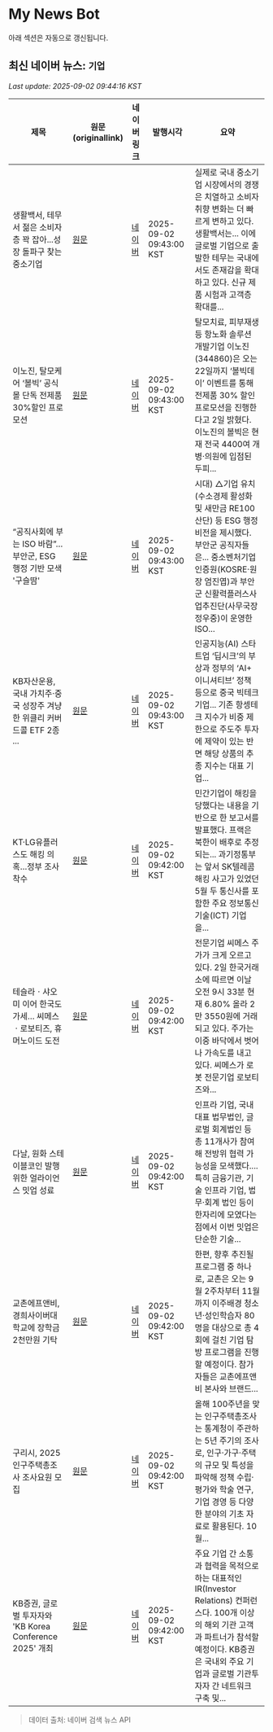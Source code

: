 # My News Bot

아래 섹션은 자동으로 갱신됩니다.

<!-- NEWS:START -->
## 최신 네이버 뉴스: `기업`
_Last update: 2025-09-02 09:44:16 KST_

| 제목 | 원문(originallink) | 네이버 링크 | 발행시각 | 요약 |
|---|---|---|---|---|
| 생활백서, 테무서 젊은 소비자층 꽉 잡아...성장 돌파구 찾는 중소기업 | [원문](https://www.mk.co.kr/article/11408501) | [네이버](https://n.news.naver.com/mnews/article/009/0005551329?sid=103) | 2025-09-02 09:43:00 KST | 실제로 국내 중소기업 시장에서의 경쟁은 치열하고 소비자 취향 변화는 더 빠르게 변하고 있다. 생활백서는... 이에 글로벌 기업으로 출발한 테무는 국내에서도 존재감을 확대하고 있다. 신규 제품 시험과 고객층 확대를... |
| 이노진, 탈모케어 ‘볼빅’ 공식몰 단독 전제품 30%할인 프로모션 | [원문](http://www.edaily.co.kr/news/newspath.asp?newsid=02578086642296184) | [네이버](https://n.news.naver.com/mnews/article/018/0006104813?sid=101) | 2025-09-02 09:43:00 KST | 탈모치료, 피부재생 등 항노화 솔루션 개발기업 이노진(344860)은 오는 22일까지 ‘볼빅데이’ 이벤트를 통해 전제품 30% 할인 프로모션을 진행한다고 2일 밝혔다. 이노진의 볼빅은 현재 전국 4400여 개 병·의원에 입점된 두피... |
| “공직사회에 부는 ISO 바람”…부안군, ESG 행정 기반 모색 '구슬땀' | [원문](https://www.etnews.com/20250902000042) | [네이버](https://n.news.naver.com/mnews/article/030/0003346020?sid=102) | 2025-09-02 09:43:00 KST | 시대) △기업 유치(수소경제 활성화 및 새만금 RE100 산단) 등 ESG 행정 비전을 제시했다. 부안군 공직자들은... 중소벤처기업인증원(KOSRE·원장 엄진엽)과 부안군 신활력플러스사업추진단(사무국장 정우중)이 운영한 ISO... |
| KB자산운용, 국내 가치주·중국 성장주 겨냥한 위클리 커버드콜 ETF 2종 ... | [원문](https://biz.heraldcorp.com/article/10566428?ref=naver) | [네이버](https://n.news.naver.com/mnews/article/016/0002522645?sid=101) | 2025-09-02 09:43:00 KST | 인공지능(AI) 스타트업 ‘딥시크’의 부상과 정부의 ‘AI+ 이니셔티브’ 정책 등으로 중국 빅테크 기업... 기존 항셍테크 지수가 비중 제한으로 주도주 투자에 제약이 있는 반면 해당 상품의 추종 지수는 대표 기업... |
| KT·LG유플러스도 해킹 의혹…정부 조사 착수 | [원문](http://www.opinionnews.co.kr/news/articleView.html?idxno=123537) | [네이버](http://www.opinionnews.co.kr/news/articleView.html?idxno=123537) | 2025-09-02 09:42:00 KST | 민간기업이 해킹을 당했다는 내용을 기반으로 한 보고서를 발표했다. 프랙은 북한이 배후로 추정되는... 과기정통부는 앞서 SK텔레콤 해킹 사고가 있었던 5월 두 통신사를 포함한 주요 정보통신기술(ICT) 기업을... |
| 테슬라ㆍ샤오미 이어 한국도 가세… 씨메스ㆍ로보티즈, 휴머노이드 도전 | [원문](https://www.pinpointnews.co.kr/news/articleView.html?idxno=373083) | [네이버](https://www.pinpointnews.co.kr/news/articleView.html?idxno=373083) | 2025-09-02 09:42:00 KST | 전문기업 씨메스 주가가 크게 오르고 있다. 2일 한국거래소에 따르면 이날 오전 9시 33분 현재 6.80% 올라 2만 3550원에 거래되고 있다. 주가는 이중 바닥에서 벗어나 가속도를 내고 있다. 씨메스가 로봇 전문기업 로보티즈와... |
| 다날, 원화 스테이블코인 발행 위한 얼라이언스 밋업 성료 | [원문](https://www.wolyo.co.kr/news/articleView.html?idxno=300347) | [네이버](https://www.wolyo.co.kr/news/articleView.html?idxno=300347) | 2025-09-02 09:42:00 KST | 인프라 기업, 국내 대표 법무법인, 글로벌 회계법인 등 총 11개사가 참여해 전방위 협력 가능성을 모색했다.... 특히 금융기관, 기술 인프라 기업, 법무·회계 법인 등이 한자리에 모였다는 점에서 이번 밋업은 단순한 기술... |
| 교촌에프앤비, 경희사이버대학교에 장학금 2천만원 기탁 | [원문](https://www.smarttoday.co.kr/news/articleView.html?idxno=90089) | [네이버](https://www.smarttoday.co.kr/news/articleView.html?idxno=90089) | 2025-09-02 09:42:00 KST | 한편, 향후 추진될 프로그램 중 하나로, 교촌은 오는 9월 2주차부터 11월까지 이주배경 청소년·성인학습자 80명을 대상으로 총 4회에 걸친 기업 탐방 프로그램을 진행할 예정이다. 참가자들은 교촌에프앤비 본사와 브랜드... |
| 구리시, 2025 인구주택총조사 조사요원 모집 | [원문](http://www.metroseoul.co.kr/article/20250901500489) | [네이버](http://www.metroseoul.co.kr/article/20250901500489) | 2025-09-02 09:42:00 KST | 올해 100주년을 맞는 인구주택총조사는 통계청이 주관하는 5년 주기의 조사로, 인구·가구·주택의 규모 및 특성을 파악해 정책 수립·평가와 학술 연구, 기업 경영 등 다양한 분야의 기초 자료로 활용된다. 10월... |
| KB증권, 글로벌 투자자와 'KB Korea Conference 2025' 개최 | [원문](https://www.cbci.co.kr/news/articleView.html?idxno=514917) | [네이버](https://www.cbci.co.kr/news/articleView.html?idxno=514917) | 2025-09-02 09:42:00 KST | 주요 기업 간 소통과 협력을 목적으로 하는 대표적인 IR(Investor Relations) 컨퍼런스다. 100개 이상의 해외 기관 고객과 파트너가 참석할 예정이다. KB증권은 국내외 주요 기업과 글로벌 기관투자자 간 네트워크 구축 및... |

> 데이터 출처: 네이버 검색 뉴스 API
<!-- NEWS:END -->
